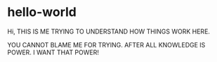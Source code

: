 # hello-world

Hi,
THIS IS ME TRYING TO UNDERSTAND HOW THINGS WORK HERE.

YOU CANNOT BLAME ME FOR TRYING. AFTER ALL KNOWLEDGE IS POWER. I WANT THAT POWER!
